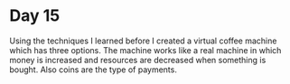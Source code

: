 # Day 15

Using the techniques I learned before I created a virtual coffee machine which has three options. The machine works like a real machine in which money is increased and resources are decreased when something is bought. Also coins are the type of payments.
